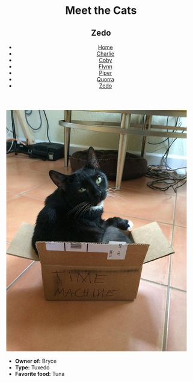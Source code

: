 <!DOCTYPE html>
<html lang="en">
  <head>
    <meta charset="UTF-8" />
    <title>Meet the Cats | Zedo</title>
    <link href="css/style.css" rel="stylesheet"/>
  </head>

  <body>
    <header>
      <h1>Meet the Cats</h1>
      <h2>Zedo</h2>

   <nav>
        <ul>
          <li><a href="index.html">Home</a></li>
          <li><a href="black-n-white/charlie.html">Charlie</a></li>
          <li><a href="snowshoe/coby.html">Coby</a></li>
          <li><a href="tabby/flynn.html">Flynn</a></li>
          <li><a href="egyptian-mau/pipe.html">Piper</a></li>
          <li><a href="tabby/qurra.html">Quorra</a></li>
          <li><a href="tux/zedo.html">Zedo</a></li>
        </ul>
      </nav>
    </header>

   <main>

   <img src= "img/zedo.jpg" alt="Zedo" />

   <ul>
        <li><strong>Owner of:</strong> Bryce</li>
        <li><strong>Type:</strong> Tuxedo</li>
        <li><strong>Favorite food:</strong> Tuna</li>
      </ul>

   </main>
  </body>
</html>
